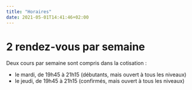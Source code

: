 ```yaml
---
title: "Horaires"
date: 2021-05-01T14:41:46+02:00
---
```


# 2 rendez-vous par semaine

Deux cours par semaine sont compris dans la cotisation :

- le mardi, de 19h45 à 21h15 (débutants, mais ouvert à tous les niveaux)
- le jeudi, de 19h45 à 21h15 (confirmés, mais ouvert à tous les niveaux)
